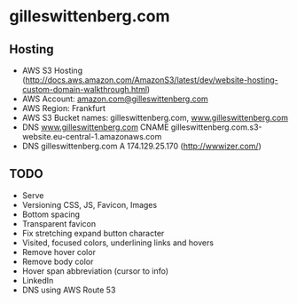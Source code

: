 # gilleswittenberg.com

## Hosting

- AWS S3 Hosting (http://docs.aws.amazon.com/AmazonS3/latest/dev/website-hosting-custom-domain-walkthrough.html)
- AWS Account: amazon.com@gilleswittenberg.com
- AWS Region: Frankfurt
- AWS S3 Bucket names: gilleswittenberg.com, www.gilleswittenberg.com
- DNS www.gilleswittenberg.com CNAME gilleswittenberg.com.s3-website.eu-central-1.amazonaws.com
- DNS gilleswittenberg.com A 174.129.25.170 (http://wwwizer.com/)


## TODO

- Serve
- Versioning CSS, JS, Favicon, Images
- Bottom spacing
- Transparent favicon
- Fix stretching expand button character
- Visited, focused colors, underlining links and hovers
- Remove hover color
- Remove body color
- Hover span abbreviation (cursor to info)
- LinkedIn
- DNS using AWS Route 53
